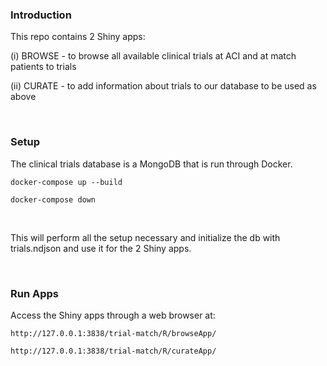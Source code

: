 ### Introduction

This repo contains 2 Shiny apps: 
    
(i) BROWSE - to browse all available clinical trials at ACI and at match patients to trials

(ii) CURATE - to add information about trials to our database to be used as above

<br/>

### Setup

The clinical trials database is a MongoDB that is run through Docker. 

    docker-compose up --build

    docker-compose down

<br/>


This will perform all the setup necessary and initialize the db with trials.ndjson and use it for the 2 Shiny apps.

<br/>

### Run Apps
Access the Shiny apps through a web browser at: 

`http://127.0.0.1:3838/trial-match/R/browseApp/` 

`http://127.0.0.1:3838/trial-match/R/curateApp/`  